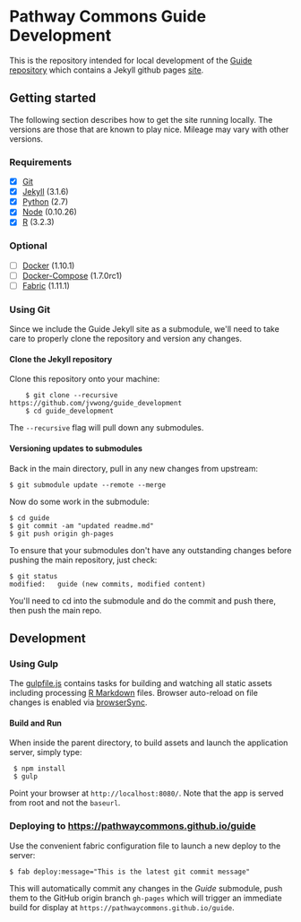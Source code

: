 # Pathway Commons Guide Development

This is the repository intended for local development of the [Guide repository](https://github.com/jvwong/guide) which contains a Jekyll github pages [site](https://jvwong.github.io/guide/).

## Getting started
The following section describes how to get the site running locally. The versions are those that are known to play nice. Mileage may vary with other versions.

### Requirements
- [x] [Git](https://git-scm.com/)
- [x] [Jekyll](https://jekyllrb.com/docs/installation/) (3.1.6)
- [x] [Python](https://www.python.org/download/releases/2.7/) (2.7)
- [x] [Node](https://nodejs.org/en/) (0.10.26)
- [x] [R](https://www.r-project.org/) (3.2.3)

### Optional
- [ ] [Docker](https://docs.docker.com/engine/installation/) (1.10.1)
- [ ] [Docker-Compose](https://docs.docker.com/compose/install/) (1.7.0rc1)
- [ ] [Fabric](http://www.fabfile.org/) (1.11.1)

### Using Git
Since we include the Guide Jekyll site as a submodule, we'll need to take care to properly clone the repository and version any changes.

#### Clone the Jekyll repository
Clone this repository onto your machine:

``` shell
	$ git clone --recursive https://github.com/jvwong/guide_development
	$ cd guide_development
```
The `--recursive` flag will pull down any submodules.

#### Versioning updates to submodules
Back in the main directory, pull in any new changes from upstream:

``` shell
$ git submodule update --remote --merge
```

Now do some work in the submodule:

``` shell
$ cd guide
$ git commit -am "updated readme.md"
$ git push origin gh-pages
```

To ensure that your submodules don't have any outstanding changes before pushing the main repository, just check:

``` shell
$ git status
modified:   guide (new commits, modified content)
```

You'll need to cd into the submodule and do the commit and push there, then push the main repo.

## Development
### Using Gulp
The [gulpfile.js](https://github.com/jvwong/guide_development/blob/master/gulpfile.js) contains tasks for building and watching all static assets including processing [R Markdown](http://rmarkdown.rstudio.com/) files. Browser auto-reload on file changes is enabled via [browserSync](https://www.browsersync.io/).

#### Build and Run
When inside the parent directory, to build assets and launch the application server, simply type:

```shell
 $ npm install
 $ gulp
```  

Point your browser at  `http://localhost:8080/`. Note that the app is served from root and not the `baseurl`.

### Deploying to https://pathwaycommons.github.io/guide
Use the convenient fabric configuration file to launch a new deploy to the server:

``` shell
$ fab deploy:message="This is the latest git commit message"
```

This will automatically commit any changes in the *Guide* submodule, push them to the GitHub origin branch `gh-pages` which will trigger an immediate build for display at `https://pathwaycommons.github.io/guide`.
